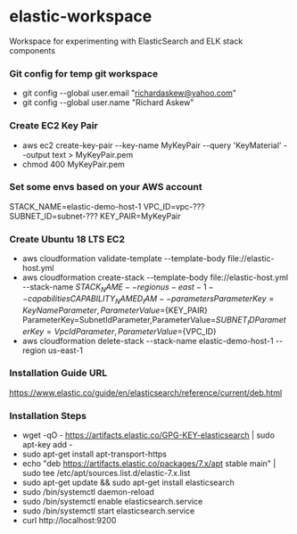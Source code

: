 # elastic-workspace
Workspace for experimenting with ElasticSearch and ELK stack components

### Git config for temp git workspace
+ git config --global user.email "richardaskew@yahoo.com"
+ git config --global user.name "Richard Askew"

### Create EC2 Key Pair
+ aws ec2 create-key-pair --key-name MyKeyPair --query 'KeyMaterial' --output text > MyKeyPair.pem
+ chmod 400 MyKeyPair.pem

### Set some envs based on your AWS account
STACK_NAME=elastic-demo-host-1
VPC_ID=vpc-???
SUBNET_ID=subnet-???
KEY_PAIR=MyKeyPair

### Create Ubuntu 18 LTS EC2
+ aws cloudformation validate-template --template-body file://elastic-host.yml
+ aws cloudformation create-stack --template-body file://elastic-host.yml --stack-name ${STACK_NAME} --region us-east-1 --capabilities CAPABILITY_NAMED_IAM --parameters ParameterKey=KeyNameParameter,ParameterValue=${KEY_PAIR} ParameterKey=SubnetIdParameter,ParameterValue=${SUBNET_ID} ParameterKey=VpcIdParameter,ParameterValue=${VPC_ID}
+ aws cloudformation delete-stack --stack-name elastic-demo-host-1 --region us-east-1

### Installation Guide URL
https://www.elastic.co/guide/en/elasticsearch/reference/current/deb.html

### Installation Steps
+ wget -qO - https://artifacts.elastic.co/GPG-KEY-elasticsearch | sudo apt-key add -
+ sudo apt-get install apt-transport-https
+ echo "deb https://artifacts.elastic.co/packages/7.x/apt stable main" | sudo tee /etc/apt/sources.list.d/elastic-7.x.list
+ sudo apt-get update && sudo apt-get install elasticsearch
+ sudo /bin/systemctl daemon-reload 
+ sudo /bin/systemctl enable elasticsearch.service
+ sudo /bin/systemctl start elasticsearch.service
+ curl http://localhost:9200
